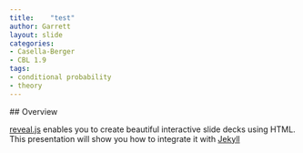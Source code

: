 ```yaml
---
title:    "test"
author: Garrett
layout: slide
categories:
- Casella-Berger
- CBL 1.9
tags:
- conditional probability
- theory
---
```

<section data-markdown>
## Overview

[reveal.js](https://github.com/hakimel/reveal.js/) enables you to create
beautiful interactive slide decks using HTML. This presentation will show you
how to integrate it with [Jekyll](http://jekyllrb.com/)
</section>
